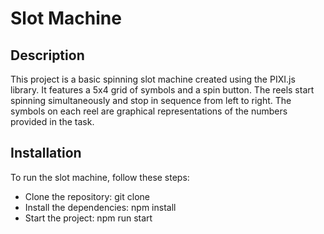 # Slot Machine
## Description
This project is a basic spinning slot machine created using the PIXI.js library. It features a 5x4 grid of symbols and a spin button. The reels start spinning simultaneously and stop in sequence from left to right. The symbols on each reel are graphical representations of the numbers provided in the task.

## Installation
To run the slot machine, follow these steps:

- Clone the repository: git clone
- Install the dependencies: npm install
- Start the project: npm run start